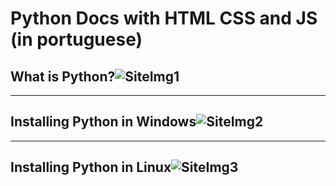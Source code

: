 # Python Docs with HTML CSS and JS (in portuguese)

## What is Python?![SiteImg1](https://user-images.githubusercontent.com/82664102/153970569-47c0800c-4fec-4c58-9325-cf0df1c7d658.PNG)

---
## Installing Python in Windows![SiteImg2](https://user-images.githubusercontent.com/82664102/153970631-7d4d647e-c865-4e77-8716-723204ee3076.PNG)

---
## Installing Python in Linux![SiteImg3](https://user-images.githubusercontent.com/82664102/153970655-ae9c4593-2622-44a1-81e4-c820aa982a47.PNG)
